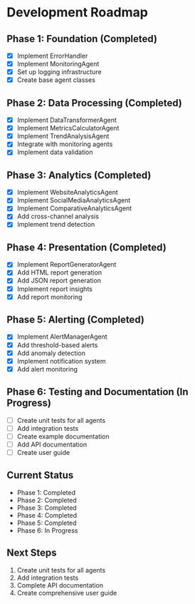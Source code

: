 # Development Roadmap

## Phase 1: Foundation (Completed)
- [x] Implement ErrorHandler
- [x] Implement MonitoringAgent
- [x] Set up logging infrastructure
- [x] Create base agent classes

## Phase 2: Data Processing (Completed)
- [x] Implement DataTransformerAgent
- [x] Implement MetricsCalculatorAgent
- [x] Implement TrendAnalysisAgent
- [x] Integrate with monitoring agents
- [x] Implement data validation

## Phase 3: Analytics (Completed)
- [x] Implement WebsiteAnalyticsAgent
- [x] Implement SocialMediaAnalyticsAgent
- [x] Implement ComparativeAnalyticsAgent
- [x] Add cross-channel analysis
- [x] Implement trend detection

## Phase 4: Presentation (Completed)
- [x] Implement ReportGeneratorAgent
- [x] Add HTML report generation
- [x] Add JSON report generation
- [x] Implement report insights
- [x] Add report monitoring

## Phase 5: Alerting (Completed)
- [x] Implement AlertManagerAgent
- [x] Add threshold-based alerts
- [x] Add anomaly detection
- [x] Implement notification system
- [x] Add alert monitoring

## Phase 6: Testing and Documentation (In Progress)
- [ ] Create unit tests for all agents
- [ ] Add integration tests
- [ ] Create example documentation
- [ ] Add API documentation
- [ ] Create user guide

## Current Status
- Phase 1: Completed
- Phase 2: Completed
- Phase 3: Completed
- Phase 4: Completed
- Phase 5: Completed
- Phase 6: In Progress

## Next Steps
1. Create unit tests for all agents
2. Add integration tests
3. Complete API documentation
4. Create comprehensive user guide 